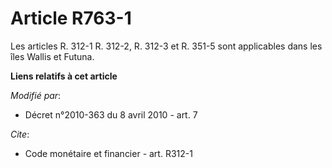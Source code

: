 # Article R763-1

Les articles R. 312-1 R. 312-2, R. 312-3 et R. 351-5 sont applicables dans les îles Wallis et Futuna.

**Liens relatifs à cet article**

_Modifié par_:

  - Décret n°2010-363 du 8 avril 2010 - art. 7

_Cite_:

  - Code monétaire et financier - art. R312-1

